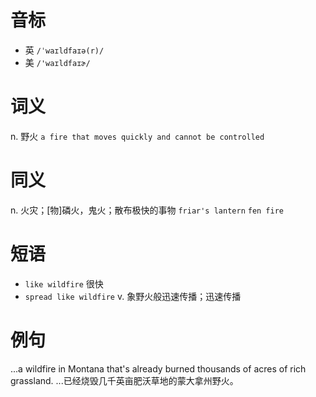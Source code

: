 # 音标

- 英 `/ˈwaɪldfaɪə(r)/`
- 美 `/'waɪldfaɪɚ/`

# 词义

n. 野火
`a fire that moves quickly and cannot be controlled`

# 同义

n. 火灾；[物]磷火，鬼火；散布极快的事物
`friar's lantern` `fen fire`

# 短语

- `like wildfire` 很快
- `spread like wildfire` v. 象野火般迅速传播；迅速传播

# 例句

...a wildfire in Montana that's already burned thousands of acres of rich grassland.
...已经烧毁几千英亩肥沃草地的蒙大拿州野火。


